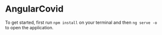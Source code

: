 # AngularCovid

To get started, first run `npm install` on your terminal and then `ng serve -o` to open the application.
